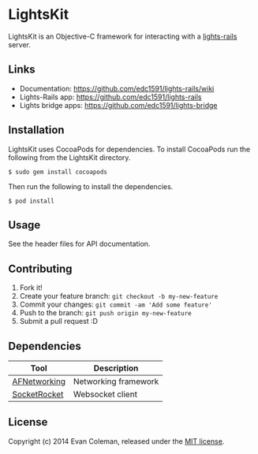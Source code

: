 # LightsKit

LightsKit is an Objective-C framework for interacting with a [lights-rails](https://github.com/edc1591/lights-rails) server.

## Links

* Documentation: <https://github.com/edc1591/lights-rails/wiki>
* Lights-Rails app: <https://github.com/edc1591/lights-rails>
* Lights bridge apps: <https://github.com/edc1591/lights-bridge>

## Installation

LightsKit uses CocoaPods for dependencies. To install CocoaPods run the following from the LightsKit directory.

    $ sudo gem install cocoapods
    
Then run the following to install the dependencies.

    $ pod install


## Usage

See the header files for API documentation.

## Contributing

1. Fork it!
2. Create your feature branch: `git checkout -b my-new-feature`
3. Commit your changes: `git commit -am 'Add some feature'`
4. Push to the branch: `git push origin my-new-feature`
5. Submit a pull request :D

## Dependencies

Tool                    | Description
----------------------- | -----------
[AFNetworking]          | Networking framework
[SocketRocket]          | Websocket client

[AFNetworking]: https://github.com/AFNetworking/AFNetworking
[SocketRocket]: https://github.com/square/SocketRocket

## License

Copyright (c) 2014 Evan Coleman, released under the [MIT license](LICENSE).